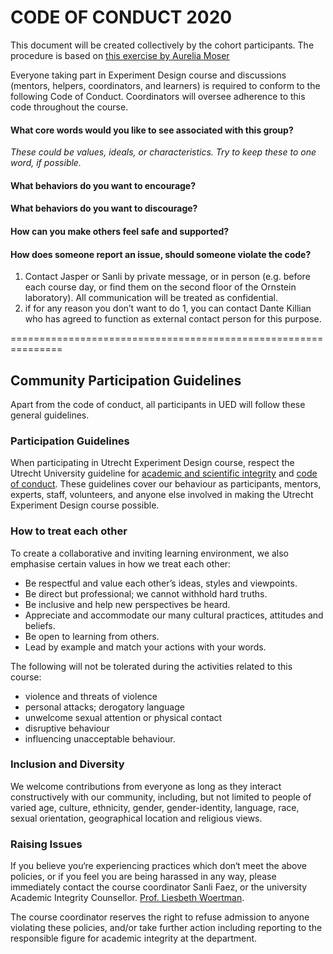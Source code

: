 # CODE OF CONDUCT 2020

This document will be created collectively by the cohort participants.
The procedure is based on [this exercise by Aurelia Moser](http://aureliamoser.com/aaas-guides/conduct/index.html)  

Everyone taking part in Experiment Design course and discussions (mentors, helpers, coordinators, and learners) is required to conform to the following Code of Conduct. Coordinators will oversee adherence to this code throughout the course.
 
#### What core words would you like to see associated with this group?  
_These could be values, ideals, or characteristics. Try to keep these to one word, if possible._

#### What behaviors do you want to encourage? 

#### What behaviors do you want to discourage? 

#### How can you make others feel safe and supported? 

    
#### How does someone report an issue, should someone violate the code? 

1. Contact Jasper or Sanli by private message, or in person (e.g. before each course day, or find them on the second floor of the Ornstein laboratory). All communication will be treated as confidential. 
2. if for any reason you don’t want to do 1, you can contact Dante Killian who has agreed to function as external contact person for this purpose.

===============================================================
## Community Participation Guidelines
Apart from the code of conduct, all participants in UED will follow these general guidelines.

### Participation Guidelines

When participating in Utrecht Experiment Design course, respect the Utrecht University guideline for [academic and scientific integrity](https://www.uu.nl/en/files/netherlands-code-of-conduct-for-research-integrity2018ukpdf) and [code of conduct](https://www.uu.nl/en/files/codeofconductuuenpdf). These guidelines cover our behaviour as participants, mentors, experts, staff, volunteers, and anyone else involved in making the Utrecht Experiment Design course possible.

### How to treat each other

To create a collaborative and inviting learning environment, we also emphasise certain values in how we treat each other:

+ Be respectful and value each other’s ideas, styles and viewpoints.  
+ Be direct but professional; we cannot withhold hard truths.  
+ Be inclusive and help new perspectives be heard.  
+ Appreciate and accommodate our many cultural practices, attitudes and beliefs.  
+ Be open to learning from others.  
+ Lead by example and match your actions with your words.  

The following will not be tolerated during the activities related to this course: 

+ violence and threats of violence
+ personal attacks; derogatory language
+ unwelcome sexual attention or physical contact
+ disruptive behaviour
+ influencing unacceptable behaviour.

### Inclusion and Diversity

We welcome contributions from everyone as long as they interact constructively with our community, including, but not limited to people of varied age, culture, ethnicity, gender, gender-identity, language, race, sexual orientation, geographical location and religious views.

### Raising Issues
If you believe you‘re experiencing practices which don‘t meet the above policies, or if you feel you are being harassed in any way, please immediately contact the course coordinator Sanli Faez, or the university Academic Integrity Counsellor. [Prof. Liesbeth Woertman](https://www.uu.nl/staff/emwoertman&t=0).

The course coordinator reserves the right to refuse admission to anyone violating these policies, and/or take further action including reporting to the responsible figure for academic integrity at the department. 